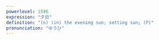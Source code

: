 ```yaml
---
powerlevel: 1586
expression: "夕日"
definition: "(n) (in) the evening sun; setting sun; (P)"
pronunciation: "ゆうひ"
---
```

